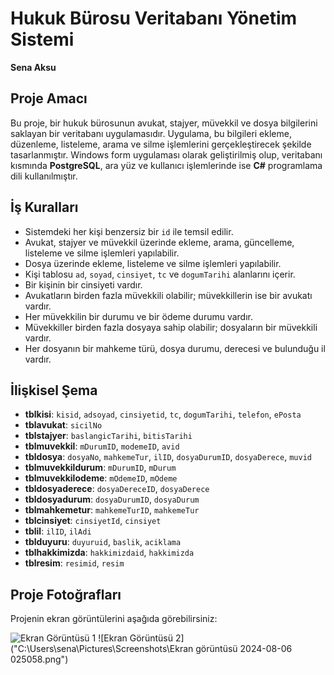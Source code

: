# Hukuk Bürosu Veritabanı Yönetim Sistemi

**Sena Aksu**   


## Proje Amacı

Bu proje, bir hukuk bürosunun avukat, stajyer, müvekkil ve dosya bilgilerini saklayan bir veritabanı uygulamasıdır. Uygulama, bu bilgileri ekleme, düzenleme, listeleme, arama ve silme işlemlerini gerçekleştirecek şekilde tasarlanmıştır. Windows form uygulaması olarak geliştirilmiş olup, veritabanı kısmında **PostgreSQL**, ara yüz ve kullanıcı işlemlerinde ise **C#** programlama dili kullanılmıştır.

## İş Kuralları

- Sistemdeki her kişi benzersiz bir `id` ile temsil edilir.
- Avukat, stajyer ve müvekkil üzerinde ekleme, arama, güncelleme, listeleme ve silme işlemleri yapılabilir.
- Dosya üzerinde ekleme, listeleme ve silme işlemleri yapılabilir.
- Kişi tablosu `ad`, `soyad`, `cinsiyet`, `tc` ve `dogumTarihi` alanlarını içerir.
- Bir kişinin bir cinsiyeti vardır.
- Avukatların birden fazla müvekkili olabilir; müvekkillerin ise bir avukatı vardır.
- Her müvekkilin bir durumu ve bir ödeme durumu vardır.
- Müvekkiller birden fazla dosyaya sahip olabilir; dosyaların bir müvekkili vardır.
- Her dosyanın bir mahkeme türü, dosya durumu, derecesi ve bulunduğu il vardır.

## İlişkisel Şema

- **tblkisi**: `kisid`, `adsoyad`, `cinsiyetid`, `tc`, `dogumTarihi`, `telefon`, `ePosta`
- **tblavukat**: `sicilNo`
- **tblstajyer**: `baslangicTarihi`, `bitisTarihi`
- **tblmuvekkil**: `mDurumID`, `modemeID`, `avid`
- **tbldosya**: `dosyaNo`, `mahkemeTur`, `ilID`, `dosyaDurumID`, `dosyaDerece`, `muvid`
- **tblmuvekkildurum**: `mDurumID`, `mDurum`
- **tblmuvekkilodeme**: `mOdemeID`, `mOdeme`
- **tbldosyaderece**: `dosyaDereceID`, `dosyaDerece`
- **tbldosyadurum**: `dosyaDurumID`, `dosyaDurum`
- **tblmahkemetur**: `mahkemeTurID`, `mahkemeTur`
- **tblcinsiyet**: `cinsiyetId`, `cinsiyet`
- **tblil**: `ilID`, `ilAdi`
- **tblduyuru**: `duyuruid`, `baslik`, `aciklama`
- **tblhakkimizda**: `hakkimizdaid`, `hakkimizda`
- **tblresim**: `resimid`, `resim`



## Proje Fotoğrafları

Projenin ekran görüntülerini aşağıda görebilirsiniz:

![Ekran Görüntüsü 1](c:\Users\sena\Desktop\mtü\varlikbagintipoje.png) ![Ekran Görüntüsü 2]("C:\Users\sena\Pictures\Screenshots\Ekran görüntüsü 2024-08-06 025058.png")
